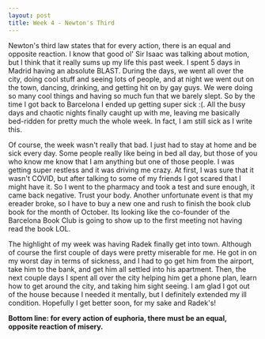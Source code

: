 ```yaml
---
layout: post
title: Week 4 - Newton's Third
---
```


<div>
  
<p> Newton's third law states that for every action, there is an equal and opposite reaction. I know that good ol' Sir Isaac was talking about motion, but I think that it really sums up my life this past week. I spent 5 days in Madrid having an absolute BLAST. During the days, we went all over the city, doing cool stuff and seeing lots of people, and at night we went out on the town, dancing, drinking, and getting hit on by gay guys. We were doing so many cool things and having so much fun that we barely slept. So by the time I got back to Barcelona I ended up getting super sick :(. All the busy days and chaotic nights finally caught up with me, leaving me basically bed-ridden for pretty much the whole week. In fact, I am still sick as I write this. </p>

<p> Of course, the week wasn't really that bad. I just had to stay at home and be sick every day. Some people really like being in bed all day, but those of you who know me know that I am anything but one of those people. I was getting super restless and it was driving me crazy. At first, I was sure that it wasn't COVID, but after talking to some of my friends I got scared that I might have it. So I went to the pharmacy and took a test and sure enough, it came back negative. Trust your body. Another unfortunate event is that my ereader broke, so I have to buy a new one and rush to finish the book club book for the month of October. Its looking like the co-founder of the Barcelona Book Club is going to show up to the first meeting not having read the book LOL. </p>

<p> The highlight of my week was having Radek finally get into town. Although of course the first couple of days were pretty miserable for me. He got in on my worst day in terms of sickness, and I had to go get him from the airport, take him to the bank, and get him all settled into his apartment. Then, the next couple days I spent all over the city helping him get a phone plan, learn how to get around the city, and taking him sight seeing. I am glad I got out of the house because I needed it mentally, but I definitely extended my ill condition. Hopefully I get better soon, for my sake and Radek's! </p>

<p> <b> Bottom line: for every action of euphoria, there must be an equal, opposite reaction of misery.</b> </p>
  
</div>
